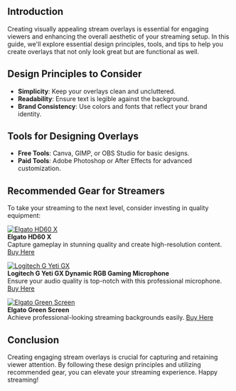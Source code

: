 ## Introduction
Creating visually appealing stream overlays is essential for engaging viewers and enhancing the overall aesthetic of your streaming setup. In this guide, we'll explore essential design principles, tools, and tips to help you create overlays that not only look great but are functional as well.

## Design Principles to Consider
- **Simplicity**: Keep your overlays clean and uncluttered.
- **Readability**: Ensure text is legible against the background.
- **Brand Consistency**: Use colors and fonts that reflect your brand identity.

## Tools for Designing Overlays
- **Free Tools**: Canva, GIMP, or OBS Studio for basic designs.
- **Paid Tools**: Adobe Photoshop or After Effects for advanced customization.

## Recommended Gear for Streamers
To take your streaming to the next level, consider investing in quality equipment:

[![Elgato HD60 X](https://www.gamestreamingsetup.com/elgato-hd60-x.jpg)](https://amzn.to/4dZtxVc)  
**Elgato HD60 X**  
Capture gameplay in stunning quality and create high-resolution content. <a href="https://amzn.to/4dZtxVc" class="btn btn-primary">Buy Here</a>

[![Logitech G Yeti GX](https://www.gamestreamingsetup.com/logitech-g-yeti-gx.jpg)](https://amzn.to/446et4B)  
**Logitech G Yeti GX Dynamic RGB Gaming Microphone**  
Ensure your audio quality is top-notch with this professional microphone. <a href="https://amzn.to/446et4B" class="btn btn-primary">Buy Here</a>

[![Elgato Green Screen](https://www.gamestreamingsetup.com/elgato-green-screen.jpg)](https://amzn.to/3HMSQxv)  
**Elgato Green Screen**  
Achieve professional-looking streaming backgrounds easily. <a href="https://amzn.to/3HMSQxv" class="btn btn-primary">Buy Here</a>

## Conclusion
Creating engaging stream overlays is crucial for capturing and retaining viewer attention. By following these design principles and utilizing recommended gear, you can elevate your streaming experience. Happy streaming!